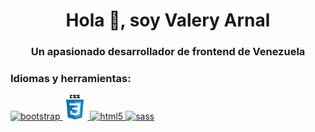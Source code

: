 <h1 align = "center"> Hola 👋, soy Valery Arnal </h1>
<h3 align = "center"> Un apasionado desarrollador de frontend de Venezuela </h3>


<h3 align = "left"> Idiomas y herramientas: </h3>
<p align = "left"> <a href="https://getbootstrap.com" target="_blank"> <img src = "https://raw.githubusercontent.com/devicons/devicon/master/icons/ bootstrap / bootstrap-plain-wordmark.svg "alt =" bootstrap "width =" 40 "height =" 40 "/> </a> <a href =" https://www.w3schools.com/css/ "objetivo = "_ blank"> <img src = "https://raw.githubusercontent.com/devicons/devicon/master/icons/css3/css3-original-wordmark.svg" alt = "css3" width = "40" height = "40" /> </a> <a href="https://www.w3.org/html/" target="_blank"> <img src = "https://raw.githubusercontent.com/devicons/ devicon / master / icons / html5 / html5-original-wordmark.svg "alt =" html5 "width =" 40 "height = "40" /> </a> <a href="https://sass-lang.com" target="_blank"> <img src = "https://raw.githubusercontent.com/devicons/devicon /master/icons/sass/sass-original.svg "alt =" sass "width =" 40 "height =" 40 "/> </a> </p>